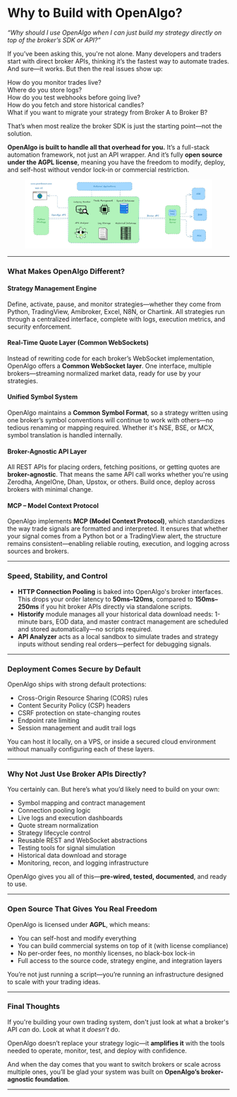 # Why to Build with OpenAlgo?

_“Why should I use OpenAlgo when I can just build my strategy directly on top of the broker’s SDK or API?”_

If you’ve been asking this, you're not alone. Many developers and traders start with direct broker APIs, thinking it’s the fastest way to automate trades. And sure—it works. But then the real issues show up:

How do you monitor trades live?\
Where do you store logs?\
How do you test webhooks before going live?\
How do you fetch and store historical candles?\
What if you want to migrate your strategy from Broker A to Broker B?

That’s when most realize the broker SDK is just the starting point—not the solution.

**OpenAlgo is built to handle all that overhead for you.** It’s a full-stack automation framework, not just an API wrapper. And it’s fully **open source under the AGPL license**, meaning you have the freedom to modify, deploy, and self-host without vendor lock-in or commercial restriction.

<figure><img src=".gitbook/assets/image (110).png" alt=""><figcaption></figcaption></figure>

***

### What Makes OpenAlgo Different?

#### Strategy Management Engine

Define, activate, pause, and monitor strategies—whether they come from Python, TradingView, Amibroker, Excel, N8N, or Chartink. All strategies run through a centralized interface, complete with logs, execution metrics, and security enforcement.

#### Real-Time Quote Layer (Common WebSockets)

Instead of rewriting code for each broker’s WebSocket implementation, OpenAlgo offers a **Common WebSocket layer**. One interface, multiple brokers—streaming normalized market data, ready for use by your strategies.

#### Unified Symbol System

OpenAlgo maintains a **Common Symbol Format**, so a strategy written using one broker’s symbol conventions will continue to work with others—no tedious renaming or mapping required. Whether it's NSE, BSE, or MCX, symbol translation is handled internally.

#### Broker-Agnostic API Layer

All REST APIs for placing orders, fetching positions, or getting quotes are **broker-agnostic**. That means the same API call works whether you're using Zerodha, AngelOne, Dhan, Upstox, or others. Build once, deploy across brokers with minimal change.

#### MCP – Model Context Protocol

OpenAlgo implements **MCP (Model Context Protocol)**, which standardizes the way trade signals are formatted and interpreted. It ensures that whether your signal comes from a Python bot or a TradingView alert, the structure remains consistent—enabling reliable routing, execution, and logging across sources and brokers.

***

### Speed, Stability, and Control

* **HTTP Connection Pooling** is baked into OpenAlgo's broker interfaces. This drops your order latency to **50ms–120ms**, compared to **150ms–250ms** if you hit broker APIs directly via standalone scripts.
* **Historify** module manages all your historical data download needs: 1-minute bars, EOD data, and master contract management are scheduled and stored automatically—no scripts required.
* **API Analyzer** acts as a local sandbox to simulate trades and strategy inputs without sending real orders—perfect for debugging signals.

***

### Deployment Comes Secure by Default

OpenAlgo ships with strong default protections:

* Cross-Origin Resource Sharing (CORS) rules
* Content Security Policy (CSP) headers
* CSRF protection on state-changing routes
* Endpoint rate limiting
* Session management and audit trail logs

You can host it locally, on a VPS, or inside a secured cloud environment without manually configuring each of these layers.

***

### Why Not Just Use Broker APIs Directly?

You certainly can. But here’s what you’d likely need to build on your own:

* Symbol mapping and contract management
* Connection pooling logic
* Live logs and execution dashboards
* Quote stream normalization
* Strategy lifecycle control
* Reusable REST and WebSocket abstractions
* Testing tools for signal simulation
* Historical data download and storage
* Monitoring, recon, and logging infrastructure

OpenAlgo gives you all of this—**pre-wired, tested, documented**, and ready to use.

***

### Open Source That Gives You Real Freedom

OpenAlgo is licensed under **AGPL**, which means:

* You can self-host and modify everything
* You can build commercial systems on top of it (with license compliance)
* No per-order fees, no monthly licenses, no black-box lock-in
* Full access to the source code, strategy engine, and integration layers

You’re not just running a script—you’re running an infrastructure designed to scale with your trading ideas.

***

### Final Thoughts

If you're building your own trading system, don't just look at what a broker's API _can_ do. Look at what it _doesn’t_ do.

OpenAlgo doesn’t replace your strategy logic—it **amplifies it** with the tools needed to operate, monitor, test, and deploy with confidence.

And when the day comes that you want to switch brokers or scale across multiple ones, you’ll be glad your system was built on **OpenAlgo’s broker-agnostic foundation**.

***

